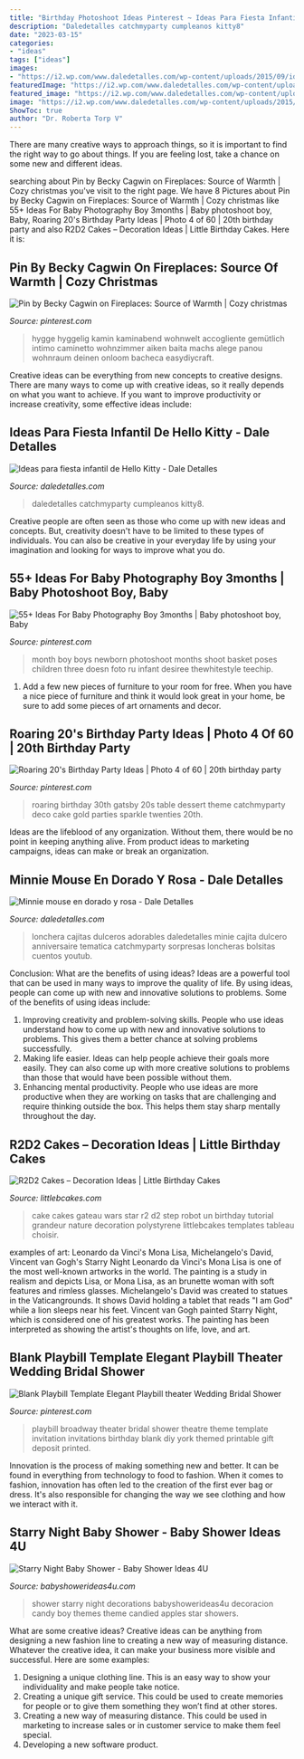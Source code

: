 ```yaml
---
title: "Birthday Photoshoot Ideas Pinterest ~ Ideas Para Fiesta Infantil De Hello Kitty"
description: "Daledetalles catchmyparty cumpleanos kitty8"
date: "2023-03-15"
categories:
- "ideas"
tags: ["ideas"]
images:
- "https://i2.wp.com/www.daledetalles.com/wp-content/uploads/2015/09/idea-fiesta-hello-kitty8.jpg?resize=500%2C753"
featuredImage: "https://i2.wp.com/www.daledetalles.com/wp-content/uploads/2016/07/minnie-oro25.jpg"
featured_image: "https://i2.wp.com/www.daledetalles.com/wp-content/uploads/2016/07/minnie-oro25.jpg"
image: "https://i2.wp.com/www.daledetalles.com/wp-content/uploads/2015/09/idea-fiesta-hello-kitty8.jpg?resize=500%2C753"
ShowToc: true
author: "Dr. Roberta Torp V"
---
```



There are many creative ways to approach things, so it is important to find the right way to go about things. If you are feeling lost, take a chance on some new and different ideas.

	

		
searching about Pin by Becky Cagwin on Fireplaces: Source of Warmth | Cozy christmas you've visit to the right page. We have 8 Pictures about Pin by Becky Cagwin on Fireplaces: Source of Warmth | Cozy christmas like 55+ Ideas For Baby Photography Boy 3months | Baby photoshoot boy, Baby, Roaring 20&#039;s Birthday Party Ideas | Photo 4 of 60 | 20th birthday party and also R2D2 Cakes – Decoration Ideas | Little Birthday Cakes. Here it is:
		
    
## Pin By Becky Cagwin On Fireplaces: Source Of Warmth | Cozy Christmas

<img loading=lazy src="https://i.pinimg.com/736x/3d/c6/03/3dc60334f8937cc2339b681cf9fa69db.jpg" onerror="this.onerror=null;this.src='https://tse3.mm.bing.net/th?id=OIP.6D0JDcREfZ4UvntTKyPbDAHaKz&amp;pid=15.1';" alt="Pin by Becky Cagwin on Fireplaces: Source of Warmth | Cozy christmas">

_Source: pinterest.com_

>hygge hyggelig kamin kaminabend wohnwelt accogliente gemütlich intimo caminetto wohnzimmer aiken baita machs alege panou wohnraum deinen onloom bacheca easydiycraft. 

	

Creative ideas can be everything from new concepts to creative designs. There are many ways to come up with creative ideas, so it really depends on what you want to achieve. If you want to improve productivity or increase creativity, some effective ideas include:

    
## Ideas Para Fiesta Infantil De Hello Kitty - Dale Detalles

<img loading=lazy src="https://i2.wp.com/www.daledetalles.com/wp-content/uploads/2015/09/idea-fiesta-hello-kitty8.jpg?resize=500%2C753" onerror="this.onerror=null;this.src='https://tse1.mm.bing.net/th?id=OIP.PLJjBRB3jqxXqsy5e8bMKwHaLJ&amp;pid=15.1';" alt="Ideas para fiesta infantil de Hello Kitty - Dale Detalles">

_Source: daledetalles.com_

>daledetalles catchmyparty cumpleanos kitty8. 

	

Creative people are often seen as those who come up with new ideas and concepts. But, creativity doesn't have to be limited to these types of individuals. You can also be creative in your everyday life by using your imagination and looking for ways to improve what you do.

    
## 55+ Ideas For Baby Photography Boy 3months | Baby Photoshoot Boy, Baby

<img loading=lazy src="https://i.pinimg.com/736x/d4/94/02/d49402532921353acf4f924e6f79040c.jpg" onerror="this.onerror=null;this.src='https://tse3.mm.bing.net/th?id=OIP.fCyKYj9ZSGDYBr_yiDe5lgAAAA&amp;pid=15.1';" alt="55+ Ideas For Baby Photography Boy 3months | Baby photoshoot boy, Baby">

_Source: pinterest.com_

>month boy boys newborn photoshoot months shoot basket poses children three doesn foto ru infant desiree thewhitestyle teechip. 

	

1. Add a few new pieces of furniture to your room for free. When you have a nice piece of furniture and think it would look great in your home, be sure to add some pieces of art ornaments and decor.

    
## Roaring 20&#039;s Birthday Party Ideas | Photo 4 Of 60 | 20th Birthday Party

<img loading=lazy src="https://i.pinimg.com/736x/72/12/99/72129957e1cc9479832115dff345f6e2.jpg" onerror="this.onerror=null;this.src='https://tse3.mm.bing.net/th?id=OIP.ntrbOE6QzwnBzNxqkxtOkgHaLG&amp;pid=15.1';" alt="Roaring 20&#039;s Birthday Party Ideas | Photo 4 of 60 | 20th birthday party">

_Source: pinterest.com_

>roaring birthday 30th gatsby 20s table dessert theme catchmyparty deco cake gold parties sparkle twenties 20th. 

	

Ideas are the lifeblood of any organization. Without them, there would be no point in keeping anything alive. From product ideas to marketing campaigns, ideas can make or break an organization.

    
## Minnie Mouse En Dorado Y Rosa - Dale Detalles

<img loading=lazy src="https://i2.wp.com/www.daledetalles.com/wp-content/uploads/2016/07/minnie-oro25.jpg" onerror="this.onerror=null;this.src='https://tse1.mm.bing.net/th?id=OIP.lRaual88TuTzWuyjzqBj_AHaLG&amp;pid=15.1';" alt="Minnie mouse en dorado y rosa - Dale Detalles">

_Source: daledetalles.com_

>lonchera cajitas dulceros adorables daledetalles minie cajita dulcero anniversaire tematica catchmyparty sorpresas loncheras bolsitas cuentos youtub. 

	

Conclusion: What are the benefits of using ideas?
Ideas are a powerful tool that can be used in many ways to improve the quality of life. By using ideas, people can come up with new and innovative solutions to problems. Some of the benefits of using ideas include: 
1) Improving creativity and problem-solving skills. People who use ideas understand how to come up with new and innovative solutions to problems. This gives them a better chance at solving problems successfully. 
2) Making life easier. Ideas can help people achieve their goals more easily. They can also come up with more creative solutions to problems than those that would have been possible without them. 
3) Enhancing mental productivity. People who use ideas are more productive when they are working on tasks that are challenging and require thinking outside the box. This helps them stay sharp mentally throughout the day.

    
## R2D2 Cakes – Decoration Ideas | Little Birthday Cakes

<img loading=lazy src="http://www.littlebcakes.com/wp-content/uploads/2014/01/R2D2-Cake.jpg" onerror="this.onerror=null;this.src='https://tse3.mm.bing.net/th?id=OIP.5eLXqiH1rwqq4-cKggSt-AHaJ7&amp;pid=15.1';" alt="R2D2 Cakes – Decoration Ideas | Little Birthday Cakes">

_Source: littlebcakes.com_

>cake cakes gateau wars star r2 d2 step robot un birthday tutorial grandeur nature decoration polystyrene littlebcakes templates tableau choisir. 

	

examples of art: Leonardo da Vinci's Mona Lisa, Michelangelo's David, Vincent van Gogh's Starry Night
Leonardo da Vinci's Mona Lisa is one of the most well-known artworks in the world. The painting is a study in realism and depicts Lisa, or Mona Lisa, as an brunette woman with soft features and rimless glasses. Michelangelo's David was created to statues in the Vaticangrounds. It shows David holding a tablet that reads "I am God" while a lion sleeps near his feet. Vincent van Gogh painted Starry Night, which is considered one of his greatest works. The painting has been interpreted as showing the artist's thoughts on life, love, and art.

    
## Blank Playbill Template Elegant Playbill Theater Wedding Bridal Shower

<img loading=lazy src="https://i.pinimg.com/736x/39/ab/b9/39abb9c7935fb0162cae9b7fadedc246.jpg" onerror="this.onerror=null;this.src='https://tse2.mm.bing.net/th?id=OIP.9XiMsbJm8zwe_9XNsF4ApAHaKf&amp;pid=15.1';" alt="Blank Playbill Template Elegant Playbill theater Wedding Bridal Shower">

_Source: pinterest.com_

>playbill broadway theater bridal shower theatre theme template invitation invitations birthday blank diy york themed printable gift deposit printed. 

	

Innovation is the process of making something new and better. It can be found in everything from technology to food to fashion. When it comes to fashion, innovation has often led to the creation of the first ever bag or dress. It's also responsible for changing the way we see clothing and how we interact with it.

    
## Starry Night Baby Shower - Baby Shower Ideas 4U

<img loading=lazy src="https://babyshowerideas4u.com/wp-content/uploads/2016/09/Starry-Night-Baby-Shower-Candied-Apples.jpg" onerror="this.onerror=null;this.src='https://tse3.mm.bing.net/th?id=OIP.d3Oqj8h7n6iIgZmco2JIUQHaJ4&amp;pid=15.1';" alt="Starry Night Baby Shower - Baby Shower Ideas 4U">

_Source: babyshowerideas4u.com_

>shower starry night decorations babyshowerideas4u decoracion candy boy themes theme candied apples star showers. 

	

What are some creative ideas?
Creative ideas can be anything from designing a new fashion line to creating a new way of measuring distance. Whatever the creative idea, it can make your business more visible and successful. Here are some examples:
1. Designing a unique clothing line. This is an easy way to show your individuality and make people take notice.
2. Creating a unique gift service. This could be used to create memories for people or to give them something they won’t find at other stores.
3. Creating a new way of measuring distance. This could be used in marketing to increase sales or in customer service to make them feel special.
4. Developing a new software product.

